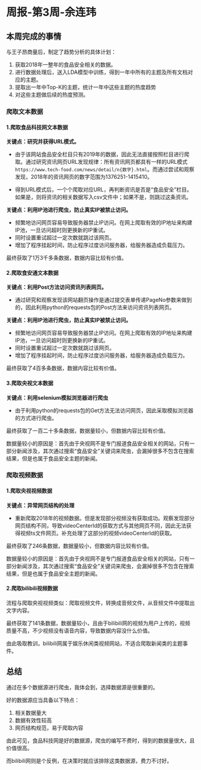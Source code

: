 # 周报-第3周-余连玮

## 本周完成的事情

与王子昂商量后，制定了趋势分析的具体计划：

1. 获取2018年一整年的食品安全相关的数据。
2. 进行数据处理后，送入LDA模型中训练，得到一年中所有的主题及所有文档对应的主题。
3. 提取出一年中Top-K的主题，统计一年中这些主题的热度趋势
4. 对这些主题做后续的热度预测。

### 爬取文本数据

#### 1.爬取食品科技网文本数据

**关键点：研究并获得URL模式。**

- 由于该网站食品安全栏目只有2019年的数据，因此无法直接按照栏目进行爬取。通过研究资讯网页URL发现规律：所有资讯网页都具有一样的URL模式`https://www.tech-food.com/news/detail/n{数字}.html`。而通过尝试和观察发现，2018年的资讯网页的数字范围为1376251-1415410。

- 得到URL模式后，一个个爬取对应URL，再判断资讯是否是“食品安全”栏目。如果是，则将资讯的相关数据写入csv文件中；如果不是，则跳过这条资讯。

**关键点：利用IP池进行爬虫，防止真实IP被禁止访问。**

- 频繁地访问网页容易导致服务器禁止IP访问。在网上爬取有效的IP地址来构建IP池，一旦访问超时则更换新的IP重试。
- 同时设置重试超过一定次数就跳过该网页。
- 增加了程序挂起时间，防止程序过度访问服务器，给服务器造成负载压力。



最终获取了1万3千多条数据，数据内容比较有价值。



#### 2.爬取食安通文本数据

**关键点：利用Post方法访问资讯列表网页。**

- 通过研究和观察发现该网站翻页操作是通过提交表单传递PageNo参数来做到的，因此利用python的requests包的Post方法来访问资讯列表网页。

**关键点：利用IP池进行爬虫，防止真实IP被禁止访问。**

- 频繁地访问网页容易导致服务器禁止IP访问。在网上爬取有效的IP地址来构建IP池，一旦访问超时则更换新的IP重试。
- 同时设置重试超过一定次数就跳过该网页。
- 增加了程序挂起时间，防止程序过度访问服务器，给服务器造成负载压力。



最终获取了4百多条数据，数据内容比较有价值。



#### 3.爬取央视文本数据

**关键点：利用selenium模拟浏览器进行爬虫**

- 由于利用python的requests包的Get方法无法访问网页，因此采取模拟浏览器的方式进行爬虫。



最终获取了一百二十多条数据，数据量较小，但数据内容比较有价值。

数据量较小的原因是：首先由于央视网不是专门报道食品安全相关的网站，只有一部分新闻涉及，其次通过搜索“食品安全”关键词来爬虫，会漏掉很多不包含在搜索结果，但是也属于食品安全主题的新闻。



### 爬取视频数据

#### 1.爬取央视视频数据

**关键点：异常网页结构的处理**

- 重新爬取2018年的视频数据。但是发现部分视频没有获取成功。观察发现部分网页结构不同，导致videoCenterId的获取方式与其他网页不同，因此无法获得视频ts文件网页。补充处理了这部分的视频videoCenterId的获取。



最终获取了246条数据，数据量较小，但数据内容比较有价值。

数据量较小的原因是：首先由于央视网不是专门报道食品安全相关的网站，只有一部分新闻涉及，其次通过搜索“食品安全”关键词来爬虫，会漏掉很多不包含在搜索结果，但是也属于食品安全主题的新闻。



#### 2.爬取bilibili视频数据

流程与爬取央视视频类似：爬取视频文件，转换成音频文件，从音频文件中提取出文字内容。

最终获取了141条数据，数据量较小，且由于bilibili网的视频为用户上传的，视频质量不高，不少视频没有语音内容，导致数据内容没什么价值。

由此吸取教训，bilibili网属于娱乐休闲类视频网站，不适合爬取新闻类的主题事件。



## 总结

通过在多个数据源进行爬虫，我体会到，选择数据源是很重要的。

好的数据源应当具备以下特点：

1. 相关数据量大
2. 数据有效性较高
3. 网页结构规范，易于爬取内容

由此可见，食品科技网是好的数据源，爬虫的编写不费时，得到的数据量很大，且价值很高。

而bilibili网则是个反例，在决策时就应该排除这类数据源，费力不讨好。

